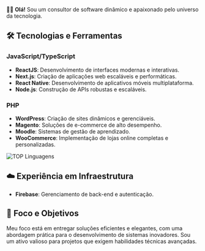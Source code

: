 👨‍💻 **Olá!** Sou um consultor de software dinâmico e apaixonado pelo universo da tecnologia.

## 🛠️ Tecnologias e Ferramentas

### JavaScript/TypeScript
- **ReactJS**: Desenvolvimento de interfaces modernas e interativas.
- **Next.js**: Criação de aplicações web escaláveis e performáticas.
- **React Native**: Desenvolvimento de aplicativos móveis multiplataforma.
- **Node.js**: Construção de APIs robustas e escaláveis.

### PHP
- **WordPress**: Criação de sites dinâmicos e gerenciáveis.
- **Magento**: Soluções de e-commerce de alto desempenho.
- **Moodle**: Sistemas de gestão de aprendizado.
- **WooCommerce**: Implementação de lojas online completas e personalizadas.

![TOP Linguagens](https://github-readme-stats.vercel.app/api/top-langs/?username=mavinute&layout=compact&theme=dracula)

## ☁️ Experiência em Infraestrutura
- **Firebase**: Gerenciamento de back-end e autenticação.

## 🎯 Foco e Objetivos

Meu foco está em entregar soluções eficientes e elegantes, com uma abordagem prática para o desenvolvimento de sistemas inovadores. Sou um ativo valioso para projetos que exigem habilidades técnicas avançadas.

